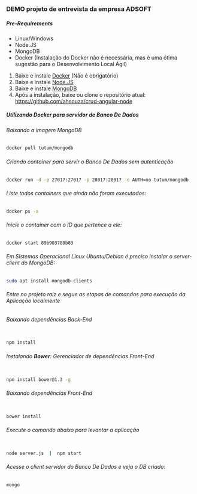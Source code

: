 ### DEMO projeto de entrevista da empresa ADSOFT

##### Pre-Requirements

- Linux/Windows
- Node.JS
- MongoDB
- Docker (Instalação do Docker não é necessária, mas é uma ótima sugestão para o Desenvolvimento Local Ágil)

1. Baixe e instale [Docker](https://docs.docker.com/docker-for-windows/install/) (Não é obrigatório)
2. Baixe e instale [Node.JS](https://nodejs.org/en/download/)
3. Baixe e instale [MongoDB](https://www.mongodb.com/download-center/community)
4. Após a instalação, baixe ou clone o repositório atual: https://github.com/ahsouza/crud-angular-node


##### Utilizando **Docker** para servidor de Banco De Dados

###### Baixando a imagem MongoDB

```sh
docker pull tutum/mongodb
```

###### Criando container para servir o Banco De Dados sem autenticação

```sh
docker run -d -p 27017:27017 -p 28017:28017 -e AUTH=no tutum/mongodb
```

###### Liste todos containers que ainda não foram executados:

```sh
docker ps -a
```

###### Inicie o container com o ID que pertence a ele:

```sh
docker start 89b903780b83
```

###### Em Sistemas Operacional Linux Ubuntu/Debian é preciso instalar o server-client do MongoDB:

```sh
sudo apt install mongodb-clients
``` 


###### Entre no projeto raíz e segue as etapas de comandos para execução da Aplicação localmente

###### Baixando dependências Back-End
```sh

npm install
```

###### Instalando **Bower**: Gerenciador de dependências Front-End
```sh

npm install bower@1.3 -g
```

###### Baixando dependências Front-End
```sh

bower install
```

###### Execute o comando abaixo para levantar a aplicação
```sh

node server.js  |  npm start
```

###### Acesse o client servidor do Banco De Dados e veja o DB criado:
```sh
mongo
```
